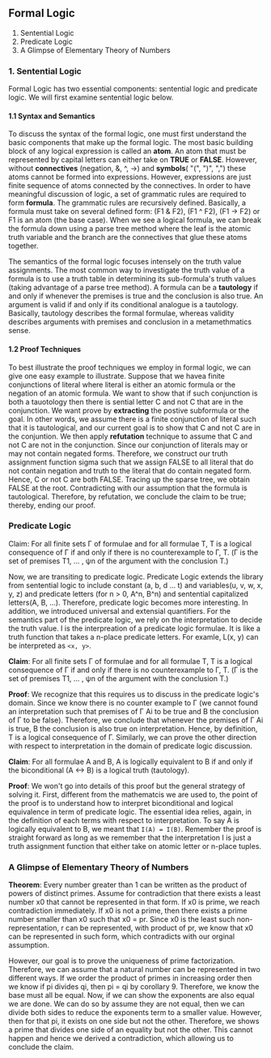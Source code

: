 ## Formal Logic 

1. Sentential Logic 
2. Predicate Logic
3. A Glimpse of Elementary Theory of Numbers


### 1. Sentential Logic

Formal Logic has two essential components: sentential logic and predicate logic. We will first examine sentential logic below. 

#### 1.1 Syntax and Semantics 

To discuss the syntax of the formal logic, one must first understand the basic components that make up the formal logic. The most basic building block of any logical expression is called an __atom__. An atom that must be represented by capital letters can either take on __TRUE__ or __FALSE__. However, without __connectives__ (negation, &, ^, ->) and __symbols__( "(", ")", ",") these atoms cannot be formed into expressions. However, expressions are just finite sequence of atoms connected by the connectives. In order to have meaningful discussion of logic, a set of grammatic rules are required to form __formula__. The grammatic rules are recursively defined. Basically, a formula must take on several defined form: (F1 & F2), (F1 ^ F2), (F1 -> F2) or F1 is an atom (the base case). When we see a logical formula, we can break the formula down using a parse tree method where the leaf is the atomic truth variable and the branch are the connectives that glue these atoms together.  

The semantics of the formal logic focuses intensely on the truth value assignments. The most common way to investigate the truth value of a formula is to use a truth table in determining its sub-formula's truth values (taking advantage of a parse tree method). A formula can be a __tautology__ if and only if whenever the premises is true and the conclusion is also true. An argument is valid if and only if its conditional analogue is a tautology. Basically, tautology describes the formal formulae, whereas validity describes arguments with premises and conclusion in a metamethmatics sense. 

#### 1.2 Proof Techniques 

To best illustrate the proof techniques we employ in formal logic, we can give one easy example to illustrate. Suppose that we havea finite conjunctions of literal where literal is either an atomic formula or the negation of an atomic formula. We want to show that if such conjunction is both a tauotology then there is sential letter C and not C that are in the conjunction. We want prove by __extracting__ the postive subformula or the goal. In other words, we assume there is a finite conjunction of literal such that it is tautological, and our current goal is to show that C and not C are in the conjuntion. We then apply __refutation__ technique to assume that C and not C are not in the conjunction. Since our conjunction of literals may or may not contain negated forms. Therefore, we construct our truth assignment function sigma such that we assign FALSE to all literal that do not contain negation and truth to the literal that do contain negated form. Hence, C or not C are both FALSE. Tracing up the sparse tree, we obtain FALSE at the root. Contradicting with our assumption that the formula is tautological. Therefore, by refutation, we conclude the claim to be true; thereby, ending our proof. 

### Predicate Logic

Claim: For all finite sets Γ of formulae and for all formulae T, T is a logical consequence of Γ if and only if there is no counterexample to Γ, T. (Γ is the set of premises T1, … , ψn of the argument with the conclusion T.)

Now, we are transiting to predicate logic. Predicate Logic extends the library from sentential logic to include constant (a, b, d ... t) and variables(u, v, w, x, y, z) and predicate letters (for n > 0, A^n, B^n) and sentential capitalized letters(A, B, ...). Therefore, predicate logic becomes more interesting. In addition, we introduced universal and extensial quantifiers. For the semantics part of the predicate logic, we rely on the interpretation to decide the truth value. I is the interpreation of a predicate logic formulae. It is like a truth function that takes a n-place predicate letters. For examle, L(x, y) can be interpreted as `<x, y>`. 

__Claim__: For all finite sets Γ of formulae and for all formulae T, T is a logical consequence of Γ if and only if there is no counterexample to Γ, T. (Γ is the set of premises T1, … , ψn of the argument with the conclusion T.)

__Proof__: We recognize that this requires us to discuss in the predicate logic's domain. Since we know there is no counter example to Γ (we cannot found an interpretation such that premises of Γ Ai to be true and B the conclusion of Γ to be false). Therefore, we conclude that whenever the premises of Γ Ai is true, B the conclusion is also true on interpretation. Hence, by definition, T is a logical consequence of Γ. Similarly, we can prove the other direction with respect to interpretation in the domain of predicate logic discussion. 

__Claim__:  For all formulae A and B, A is logically equivalent to B if and only if the biconditional (A <-> B) is a logical truth (tautology). 

__Proof__:  We won't go into details of this proof but the general strategy of solving it. First, different from the mathematcis we are used to, the point of the proof is to understand how to interpret biconditional and logical equivalence in term of predicate logic. The essential idea relies, again, in the definition of each terms with respect to interpretation. To say A is logically equivalent to B, we meant that `I(A) = I(B)`. Remember the proof is straight forward as long as we remember that the interpretation I is just a truth assignment function that either take on atomic letter or n-place tuples. 

###  A Glimpse of Elementary Theory of Numbers

__Theorem__: Every number greater than 1 can be written as the product of powers of distinct primes. Assume for contradiction that there exists a least number x0 that cannot be represented in that form. If x0 is prime, we reach contradiction immediately. If x0 is not a prime, then there exists a prime number smaller than x0 such that x0 = pr. Since x0 is the least such non-representation, r can be represented, with product of pr, we know that x0 can be represented in such form, which contradicts with our orginal assumption. 

However, our goal is to prove the uniqueness of prime factorization. Therefore, we can assume that a natural number can be represented in two different ways. If we order the product of primes in increasing order then we know if pi divides qi, then pi = qi by corollary 9. Therefore, we know the base must all be equal. Now, if we can show the exponents are also equal we are done. We can do so by assume they are not equal, then we can divide both sides to reduce the exponents term to a smaller value. However, then for that pi, it exists on one side but not the other. Therefore, we shows a prime that divides one side of an equality but not the other. This cannot happen and hence we derived a contradiction, which allowing us to conclude the claim. 













